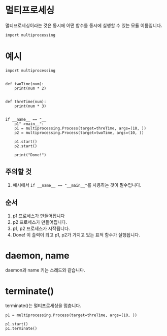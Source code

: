 # 멀티프로세싱
멀티프로세싱이라는 것은 동시에 어떤 함수를 동시에 실행할 수 있는 모듈 이름입니다.

```
import multiprocessing
```

# 예시
```
import multiprocessing


def twoTime(num):
    print(num * 2)


def threTime(num):
    print(num * 3)


if __name__ == "__
    p1" >main__":
    p1 = multiprocessing.Process(target=threTime, args=(10, ))
    p2 = multiprocessing.Process(target=twoTime, args=(10, ))

    p1.start()
    p2.start()

    print("Done!")

```

## 주의할 것
1. 예시에서 `if __name__ == "__main__"`를 사용하는 것이 필수입니다.

## 순서
1. p1 프로세스가 만들어집니다
2. p2 프로세스가 만들어집니다.
3. p1, p2 프로세스가 시작됩니다.
4. Done! 이 출력이 되고 p1, p2가 가지고 있는 표적 함수가 실행됩니다.

# daemon, name
daemon과 name 키는 스레드와 같습니다.

# terminate()
terminate()는 멀티프로세싱을 멈춥니다.

```
p1 = multiprocessing.Process(target=threTime, args=(10, ))

p1.start()
p1.terminate()
```
